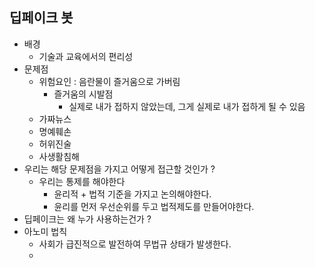 

## 딥페이크 봇 
- 배경
	- 기술과 교육에서의 편리성
- 문제점
	- 위험요인 : 음란물이 즐거움으로 가버림
		- 즐거움의 시발점
			- 실제로 내가 접하지 않았는데, 그게 실제로 내가 접하게 될 수 있음 
	- 가짜뉴스
	- 명예훼손
	- 허위진술
	- 사생활침해
- 우리는 해당 문제점을 가지고 어떻게 접근할 것인가 ?
	- 우리는 통제를 해야한다 
		- 윤리적 + 법적 기준을 가지고 논의해야한다.
		- 윤리를 먼저 우선순위를 두고 법적제도를 만들어야한다.
- 딥페이크는 왜 누가 사용하는건가 ?
- 아노미 법칙 
	- 사회가 급진적으로 발전하여 무법규 상태가 발생한다.
	- 
